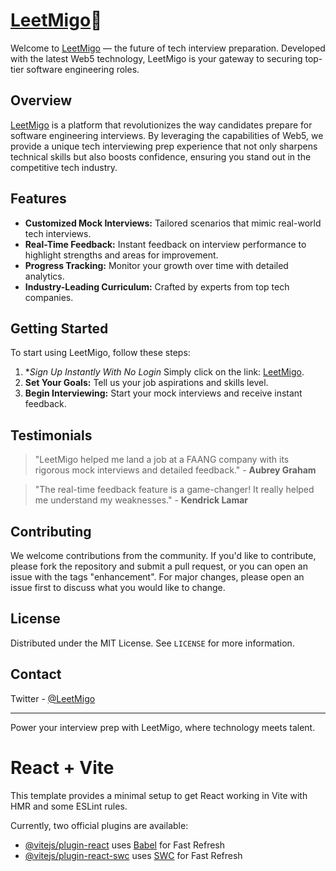 # [LeetMigo](https://leetmigo.web.app/)👾

Welcome to [LeetMigo](https://leetmigo.com/) — the future of tech interview preparation. Developed with the latest Web5 technology, LeetMigo is your gateway to securing top-tier software engineering roles.

## Overview

[LeetMigo](https://leetmigo.com/) is a platform that revolutionizes the way candidates prepare for software engineering interviews. By leveraging the capabilities of Web5, we provide a unique tech interviewing prep experience that not only sharpens technical skills but also boosts confidence, ensuring you stand out in the competitive tech industry.

## Features

- **Customized Mock Interviews:** Tailored scenarios that mimic real-world tech interviews.
- **Real-Time Feedback:** Instant feedback on interview performance to highlight strengths and areas for improvement.
- **Progress Tracking:** Monitor your growth over time with detailed analytics.
- **Industry-Leading Curriculum:** Crafted by experts from top tech companies.

## Getting Started

To start using LeetMigo, follow these steps:

1. **Sign Up Instantly With No Login* Simply click on the link: [LeetMigo](https://leetmigo.com).
2. **Set Your Goals:** Tell us your job aspirations and skills level.
3. **Begin Interviewing:** Start your mock interviews and receive instant feedback.

## Testimonials

> "LeetMigo helped me land a job at a FAANG company with its rigorous mock interviews and detailed feedback." - **Aubrey Graham**

> "The real-time feedback feature is a game-changer! It really helped me understand my weaknesses." - **Kendrick Lamar**

## Contributing

We welcome contributions from the community. If you'd like to contribute, please fork the repository and submit a pull request, or you can open an issue with the tags "enhancement". For major changes, please open an issue first to discuss what you would like to change.

## License

Distributed under the MIT License. See `LICENSE` for more information.

## Contact


Twitter - [@LeetMigo](https://twitter.com/leetmigo)

---

Power your interview prep with LeetMigo, where technology meets talent.


# React + Vite

This template provides a minimal setup to get React working in Vite with HMR and some ESLint rules.

Currently, two official plugins are available:

- [@vitejs/plugin-react](https://github.com/vitejs/vite-plugin-react/blob/main/packages/plugin-react/README.md) uses [Babel](https://babeljs.io/) for Fast Refresh
- [@vitejs/plugin-react-swc](https://github.com/vitejs/vite-plugin-react-swc) uses [SWC](https://swc.rs/) for Fast Refresh
